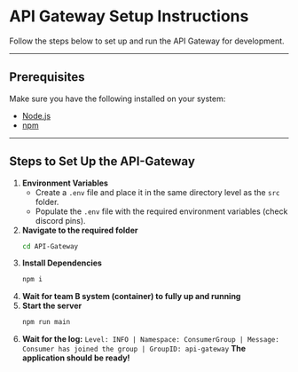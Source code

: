 # API Gateway Setup Instructions

Follow the steps below to set up and run the API Gateway for development.

---

## Prerequisites

Make sure you have the following installed on your system:
- [Node.js](https://nodejs.org/) 
- [npm](https://www.npmjs.com/)

---
## Steps to Set Up the API-Gateway

1. **Environment Variables**
   - Create a `.env` file and place it in the same directory level as the `src` folder.
   - Populate the `.env` file with the required environment variables (check discord pins).
2. **Navigate to the required folder**
   ```bash
   cd API-Gateway
3. **Install Dependencies**
   ```bash
   npm i
4. **Wait for team B system (container) to fully up and running**
5. **Start the server**
   ```bash
   npm run main
6. **Wait for the log:** `Level: INFO | Namespace: ConsumerGroup | Message: Consumer has joined the group | GroupID: api-gateway` **The application should be ready!**